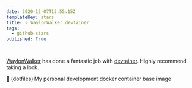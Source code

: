 ```yaml
---
date: 2020-12-07T13:55:15Z
templateKey: stars
title: ⭐ WaylonWalker devtainer
tags:
  - github-stars
published: True

---
```


[WaylonWalker](https://github.com/WaylonWalker) has done a fantastic job with [devtainer](https://github.com/WaylonWalker/devtainer). Highly recommend taking a look.

🐳 (dotfiles) My personal development docker container base image
